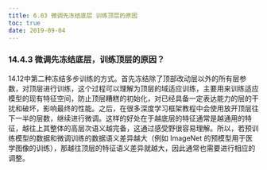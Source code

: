 ```yaml
---
title: 6.03 微调先冻结底层 训练顶层的原因
toc: true
date: 2019-09-04
---
```


### 14.4.3 微调先冻结底层，训练顶层的原因？

14.12中第二种冻结多步训练的方式。首先冻结除了顶部改动层以外的所有层参数，对顶层进行训练，这个过程可以理解为顶层的域适应训练，主要用来训练适应模型的现有特征空间，防止顶层糟糕的初始化，对已经具备一定表达能力的层的干扰和破坏，影响最终的性能。之后，在很多深度学习框架教程中会使用放开顶层往下一半的层数，继续进行微调。这样的好处在于越底层的特征通常是越通用的特征，越往上其整体的高层次语义越完备，这通过感受野很容易理解。所以，若预训练模型的数据和微调训练的数据语义差异越大（例如 ImageNet 的预模型用于医学图像的训练），那越往顶层的特征语义差异就越大，因此通常也需要进行相应的调整。
